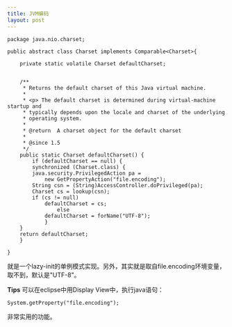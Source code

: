 ```yaml
---
title: JVM编码
layout: post
---
```



    package java.nio.charset;
    
    public abstract class Charset implements Comparable<Charset>{
    
        private static volatile Charset defaultCharset;
    
    
        /**
         * Returns the default charset of this Java virtual machine.
         *
         * <p> The default charset is determined during virtual-machine startup and
         * typically depends upon the locale and charset of the underlying
         * operating system.
         *
         * @return  A charset object for the default charset
         *
         * @since 1.5
         */
        public static Charset defaultCharset() {
            if (defaultCharset == null) {
    	    synchronized (Charset.class) {
    		java.security.PrivilegedAction pa =
    		    new GetPropertyAction("file.encoding");
    		String csn = (String)AccessController.doPrivileged(pa);
    		Charset cs = lookup(csn);
    		if (cs != null)
    		    defaultCharset = cs;
                    else 
    		    defaultCharset = forName("UTF-8");
                }
    	}
    	return defaultCharset;
        }
    
    }
    
就是一个lazy-init的单例模式实现。另外，其实就是取自file.encoding环境变量，取不到，默认是"UTF-8"。

**Tips** 可以在eclipse中用Display View中，执行java语句：

    System.getProperty("file.encoding");
    
非常实用的功能。   
